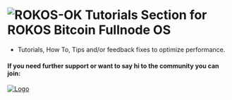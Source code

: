 ![ROKOS-OK](http://i.imgur.com/WHN1JGF.png)
Tutorials Section for ROKOS Bitcoin Fullnode OS
=========================== 
* Tutorials, How To, Tips and/or feedback fixes to optimize performance.

#### If you need further support or want to say hi to the community you can join:

<a href="https://discord.io/bitcoin">
    <img alt="Logo" src="https://discordapp.com/api/guilds/213747404745211904/widget.png?style=banner2">
  </a>
